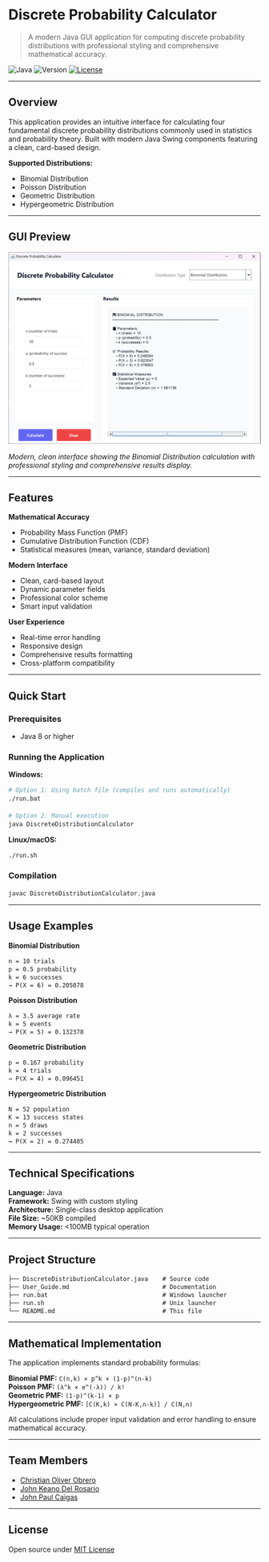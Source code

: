 # Discrete Probability Calculator

> A modern Java GUI application for computing discrete probability distributions with professional styling and comprehensive mathematical accuracy.

![Java](https://img.shields.io/badge/Java-8%2B-orange?style=flat-square&logo=openjdk)
![Version](https://img.shields.io/badge/Version-0.3--alpha-blue?style=flat-square)
[![License](https://img.shields.io/badge/License-MIT-green?style=flat-square)](https://github.com/AtriProjects/discrete-probability-calculator/tree/master?tab=License-1-ov-file)

---

## Overview

This application provides an intuitive interface for calculating four fundamental discrete probability distributions commonly used in statistics and probability theory. Built with modern Java Swing components featuring a clean, card-based design.

**Supported Distributions:**
- Binomial Distribution
- Poisson Distribution  
- Geometric Distribution
- Hypergeometric Distribution

---

## GUI Preview

![GUI Preview](screenshot/gui-preview.png)

*Modern, clean interface showing the Binomial Distribution calculation with professional styling and comprehensive results display.*

---

## Features

**Mathematical Accuracy**
- Probability Mass Function (PMF)
- Cumulative Distribution Function (CDF)
- Statistical measures (mean, variance, standard deviation)

**Modern Interface**
- Clean, card-based layout
- Dynamic parameter fields
- Professional color scheme
- Smart input validation

**User Experience**
- Real-time error handling
- Responsive design
- Comprehensive results formatting
- Cross-platform compatibility

---

## Quick Start

### Prerequisites
- Java 8 or higher

### Running the Application

**Windows:**
```bash
# Option 1: Using batch file (compiles and runs automatically)
./run.bat

# Option 2: Manual execution
java DiscreteDistributionCalculator
```

**Linux/macOS:**
```bash
./run.sh
```

### Compilation
```bash
javac DiscreteDistributionCalculator.java
```

---

## Usage Examples

**Binomial Distribution**
```
n = 10 trials
p = 0.5 probability
k = 6 successes
→ P(X = 6) = 0.205078
```

**Poisson Distribution**
```
λ = 3.5 average rate
k = 5 events
→ P(X = 5) = 0.132378
```

**Geometric Distribution**
```
p = 0.167 probability
k = 4 trials
→ P(X = 4) = 0.096451
```

**Hypergeometric Distribution**
```
N = 52 population
K = 13 success states
n = 5 draws
k = 2 successes
→ P(X = 2) = 0.274405
```

---

## Technical Specifications

**Language:** Java  
**Framework:** Swing with custom styling  
**Architecture:** Single-class desktop application  
**File Size:** ~50KB compiled  
**Memory Usage:** <100MB typical operation  

---

## Project Structure

```
├── DiscreteDistributionCalculator.java    # Source code
├── User_Guide.md                          # Documentation
├── run.bat                                # Windows launcher
├── run.sh                                 # Unix launcher
└── README.md                              # This file
```

---

## Mathematical Implementation

The application implements standard probability formulas:

**Binomial PMF:** `C(n,k) × p^k × (1-p)^(n-k)`  
**Poisson PMF:** `(λ^k × e^(-λ)) / k!`  
**Geometric PMF:** `(1-p)^(k-1) × p`  
**Hypergeometric PMF:** `[C(K,k) × C(N-K,n-k)] / C(N,n)`

All calculations include proper input validation and error handling to ensure mathematical accuracy.

---

## Team Members

- [Christian Oliver Obrero](https://github.com/ChristianOliver203/)
- [John Keano Del Rosario](https://github.com/yanoozxes/)
- [John Paul Caigas](https://github.com/mra1k3r0/)

---

## License

Open source under [MIT License](https://github.com/AtriProjects/discrete-probability-calculator/blob/master/LICENSE) 